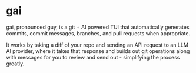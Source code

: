 # gai

gai, pronounced guy, is a git + AI powered TUI that automatically generates
commits, commit messages, branches, and pull requests when appropriate.

It works by taking a diff of your repo and sending an API request to an LLM AI
provider, where it takes that response and builds out git operations along with
messages for you to review and send out - simplifying the process greatly.
